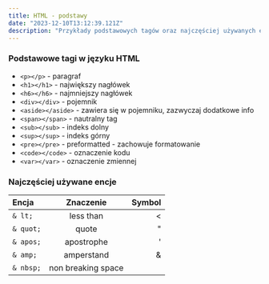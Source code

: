 ```yaml
---
title: HTML - podstawy
date: "2023-12-10T13:12:39.121Z"
description: "Przykłady podstawowych tagów oraz najczęściej używanych encji"
---
```


### Podstawowe tagi w języku HTML
- `<p></p>` - paragraf
- `<h1></h1>` - największy nagłówek
- `<h6></h6>` - najmniejszy nagłówek
- `<div></div>` - pojemnik
- `<aside></aside>` - zawiera się w pojemniku, zazwyczaj dodatkowe info
- `<span></span>` - nautralny tag
- `<sub></sub>` - indeks dolny
- `<sup></sup>` - indeks górny
- `<pre></pre>` - preformatted - zachowuje formatowanie
- `<code></code>` - oznaczenie kodu
- `<var></var>` - oznaczenie zmiennej


### Najczęściej używane encje
| Encja    | Znaczenie          | Symbol |
| :------- | :----------------: | -----: |
| `& lt;`  | less than          | <      |
| `& quot;`| quote              | "      |
| `& apos;`| apostrophe         | '      |
| `& amp;` | amperstand         | &      |
| `& nbsp;`| non breaking space |        |